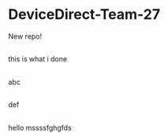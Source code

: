 # DeviceDirect-Team-27

New repo!

##

this is what i done


##

abc

##

def

##

hello mssssfghgfds